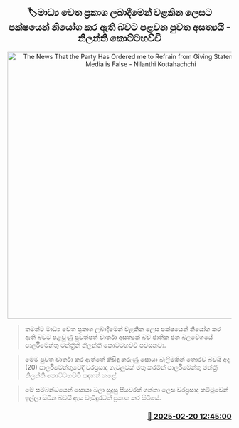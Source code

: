 <p align='center'><b><h2 align='center' title='The News That the Party Has Ordered me to Refrain from Giving Statements to the Media is False - Nilanthi Kottahachchi'>🏷මාධ්‍ය වෙත ප්‍රකාශ ලබාදීමෙන් වළකින ලෙසට පක්ෂයෙන් නියෝග කර ඇති බවට පළවන පුවත අසත්‍යයි - නිලන්ති කොට්ටහච්චි</h2></b></p>
<p align='center'><img src='https://helakuru.sgp1.cdn.digitaloceanspaces.com/esana/images/lib/nilanthi-kottaarachchi-parliment.jpg' width='600' alt='The News That the Party Has Ordered me to Refrain from Giving Statements to the Media is False - Nilanthi Kottahachchi'></p>

> තමන්ට මාධ්‍ය වෙත ප්‍රකාශ ලබාදීමෙන් වළකින ලෙස පක්ෂයෙන් නියෝග කර ඇති බවට පළවුණු පුවත්පත් වාර්තා අසත්‍යක් බව ජාතික ජන බලවේගයේ පාර්ලිමේන්තු මන්ත්‍රිනී නිලන්ති කොට්ටහච්චි පවසනවා.

> මෙම පුවත වාර්තා කර ඇත්තේ කිසිඳු කරුණු සොයා බැලීමකින් තොරව බවයි අද (20) පාර්ලිමේන්තුවේදී වරප්‍රසාද ගැටලුවක් මතු කරමින් පාර්ලිමේන්තු මන්ත්‍රී නිලන්ති කොට්ටහච්චි සඳහන් කළේ.

> මේ සම්බන්ධයෙන් සොයා බලා සුදුසු පියවරක් ගන්නා ලෙස වරප්‍රසාද කමිටුවෙන් ඉල්ලා සිටින බවයි ඇය වැඩිදුරටත් ප්‍රකාශ කර සිටියේ.



<h3 align='right'><a href='https://www.helakuru.lk/esana/p/107660/'>📅 2025-02-20 12:45:00</a></h3>
